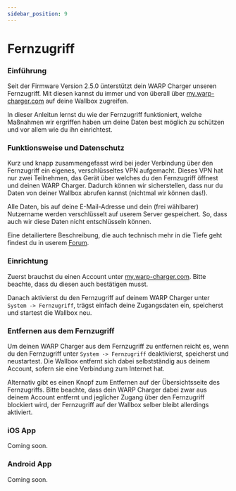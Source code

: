 ```yaml
---
sidebar_position: 9
---
```


# Fernzugriff

### Einführung
Seit der Firmware Version 2.5.0 ünterstützt dein WARP Charger unseren Fernzugriff. Mit diesen kannst du immer und von überall über [my.warp-charger.com](https://my.warp-charger.com) auf deine Wallbox zugreifen. 

In dieser Anleitun lernst du wie der Fernzugriff funktioniert, welche Maßnahmen wir ergriffen haben um deine Daten best möglich zu schützen und vor allem wie du ihn einrichtest.

### Funktionsweise und Datenschutz
Kurz und knapp zusammengefasst wird bei jeder Verbindung über den Fernzugriff ein eigenes, verschlüsseltes VPN aufgemacht. Dieses VPN hat nur zwei Teilnehmen, das Gerät über welches du den Fernzugriff öffnest und deinen WARP Charger. Dadurch können wir sicherstellen, dass nur du  Daten von deiner Wallbox abrufen kannst (nichtmal wir können das!).

Alle Daten, bis auf deine E-Mail-Adresse und dein (frei wählbarer) Nutzername werden verschlüsselt auf userem Server gespeichert. So, dass auch wir diese Daten nicht entschlüsseln können.

Eine detailiertere Beschreibung, die auch technisch mehr in die Tiefe geht findest du in userem [Forum](https://www.tinkerunity.org/topic/12365-fernzugriff-alpha).

### Einrichtung
Zuerst brauchst du einen Account unter [my.warp-charger.com](https://my.warp-charger.com). Bitte beachte, dass du diesen auch bestätigen musst.

Danach aktivierst du den Fernzugriff auf deinem WARP Charger unter `System -> Fernzugriff`, trägst einfach deine Zugangsdaten ein, speicherst und startest die Wallbox neu.

### Entfernen aus dem Fernzugriff
Um deinen WARP Charger aus dem Fernzugriff zu entfernen reicht es, wenn du den Fernzugriff unter `System -> Fernzugriff` deaktivierst, speicherst und neustartest. Die Wallbox entfernt sich dabei selbstständig aus deinem Account, sofern sie eine Verbindung zum Internet hat.

Alternativ gibt es einen Knopf zum Entfernen auf der Übersichtsseite des Fernzugriffs. Bitte beachte, dass dein WARP Charger dabei zwar aus deinem Account entfernt und jeglicher Zugang über den Fernzugriff blockiert wird, der Fernzugriff auf der Wallbox selber bleibt allerdings aktiviert.

### iOS App
Coming soon.

### Android App
Coming soon.

